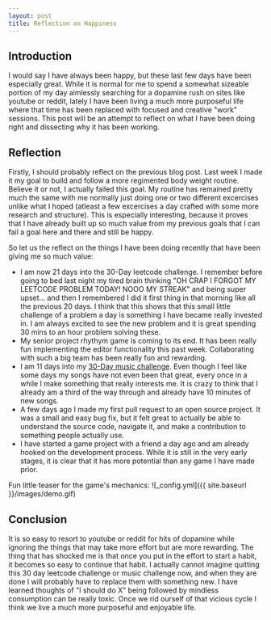 ```yaml
---
layout: post
title: Reflection on Happiness
---
```


## Introduction

I would say I have always been happy, but these last few days have been especially great. While it is normal for me to spend a somewhat sizeable portion of my day aimlessly searching for a dopamine rush on sites like youtube or reddit, lately I have been living a much more purposeful life where that time has been replaced with focused and creative "work" sessions. This post will be an attempt to reflect on what I have been doing right and dissecting why it has been working.

## Reflection

Firstly, I should probably reflect on the previous blog post. Last week I made it my goal to build and follow a more regimented body weight routine. Believe it or not, I actually failed this goal. My routine has remained pretty much the same with me normally just doing one or two different excercises unlike what I hoped (atleast a few excercises a day crafted with some more research and structure). This is especially interesting, because it proves that I have already built up so much value from my previous goals that I can fail a goal here and there and still be happy. 

So let us the reflect on the things I have been doing recently that have been giving me so much value:
* I am now 21 days into the 30-Day leetcode challenge. I remember before going to bed last night my tired brain thinking "OH CRAP I FORGOT MY LEETCODE PROBLEM TODAY! NOOO MY STREAK" and being super upset... and then I remembered I did it first thing in that morning like all the previous 20 days. I think that this shows that this small little challenge of a problem a day is something I have became really invested in. I am always excited to see the new problem and it is great spending 30 mins to an hour problem solving these.
* My senior project rhythym game is coming to its end. It has been really fun implementing the editor functionality this past week. Collaborating with such a big team has been really fun and rewarding.
* I am 11 days into my [30-Day music challenge](https://www.youtube.com/watch?v=e9E4NyfFZzQ&list=PLv7Gn4qudqgh2nMTO9xVsG3JzNhIehfaA). Even though I feel like some days my songs have not even been that great, every once in a while I make something that really interests me. It is crazy to think that I already am a third of the way through and already have 10 minutes of new songs.
* A few days ago I made my first pull request to an open source project. It was a small and easy bug fix, but it felt great to actually be able to understand the source code, navigate it, and make a contribution to something people actually use.
* I have started a game project with a friend a day ago and am already hooked on the development process. While it is still in the very early stages, it is clear that it has more potential than any game I have made prior.

Fun little teaser for the game's mechanics:
![_config.yml]({{ site.baseurl }}/images/demo.gif)

## Conclusion

It is so easy to resort to youtube or reddit for hits of dopamine while ignoring the things that may take more effort but are more rewarding. The thing that has shocked me is that once you put in the effort to start a habit, it becomes so easy to continue that habit. I actually cannot imagine quitting this 30 day leetcode challenge or music challenge now, and when they are done I will probably have to replace them with something new. I have learned thoughts of "I should do X" being followed by mindless consumption can be really toxic. Once we rid ourself of that vicious cycle I think we live a much more purposeful and enjoyable life.
